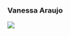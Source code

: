 ### Vanessa Araujo 


<img src="https://cdn.jsdelivr.net/gh/devicons/devicon/icons/linkedin/linkedin-original-wordmark.svg" />
          
          

<!--
**vanessaaraujob/vanessaaraujob** is a ✨ _special_ ✨ repository because its `README.md` (this file) appears on your GitHub profile.

Here are some ideas to get you started:

- 🔭 I’m currently working on ...
- 🌱 I’m currently learning ...
- 👯 I’m looking to collaborate on ...
- 🤔 I’m looking for help with ...
- 💬 Ask me about ...
- 📫 How to reach me: ...
- 😄 Pronouns: ...
- ⚡ Fun fact: ...
-->
